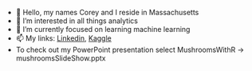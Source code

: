 - 👋 Hello, my names Corey and I reside in Massachusetts
- 👀 I’m interested in all things analytics
- 🌱 I’m currently focused on learning machine learning
- 📫 My links: [Linkedin](https://www.linkedin.com/in/corey-haigh-a7b66b118/), [Kaggle](https://www.kaggle.com/cphaigh)
- To check out my PowerPoint presentation select MushroomsWithR -> mushroomsSlideShow.pptx
<!---
cphaigh/cphaigh is a ✨ special ✨ repository because its `README.md` (this file) appears on your GitHub profile.
You can click the Preview link to take a look at your changes.
--->
